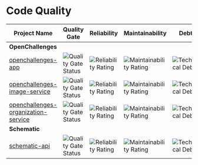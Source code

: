 # Code Quality

| Project Name | Quality Gate | Reliability | Maintainability | Debt | Coverage |
|--------------|--------------|-------------|-----------------|------|----------|
| **OpenChallenges** ||
| [openchallenges-app] | ![Quality Gate Status](https://sonarcloud.io/api/project_badges/measure?project=openchallenges-app&metric=alert_status) | ![Reliability Rating](https://sonarcloud.io/api/project_badges/measure?project=openchallenges-app&metric=reliability_rating) | ![Maintainability Rating](https://sonarcloud.io/api/project_badges/measure?project=openchallenges-app&metric=sqale_rating) | ![Technical Debt](https://sonarcloud.io/api/project_badges/measure?project=openchallenges-app&metric=sqale_index) | ![Coverage](https://sonarcloud.io/api/project_badges/measure?project=openchallenges-app&metric=coverage) |
| [openchallenges-image-service] | ![Quality Gate Status](https://sonarcloud.io/api/project_badges/measure?project=openchallenges-image-service&metric=alert_status) | ![Reliability Rating](https://sonarcloud.io/api/project_badges/measure?project=openchallenges-image-service&metric=reliability_rating) | ![Maintainability Rating](https://sonarcloud.io/api/project_badges/measure?project=openchallenges-image-service&metric=sqale_rating) | ![Technical Debt](https://sonarcloud.io/api/project_badges/measure?project=openchallenges-image-service&metric=sqale_index) | ![Coverage](https://sonarcloud.io/api/project_badges/measure?project=openchallenges-image-service&metric=coverage) |
| [openchallenges-organization-service] | ![Quality Gate Status](https://sonarcloud.io/api/project_badges/measure?project=openchallenges-organization-service&metric=alert_status) | ![Reliability Rating](https://sonarcloud.io/api/project_badges/measure?project=openchallenges-organization-service&metric=reliability_rating) | ![Maintainability Rating](https://sonarcloud.io/api/project_badges/measure?project=openchallenges-organization-service&metric=sqale_rating) | ![Technical Debt](https://sonarcloud.io/api/project_badges/measure?project=openchallenges-organization-service&metric=sqale_index) | ![Coverage](https://sonarcloud.io/api/project_badges/measure?project=openchallenges-organization-service&metric=coverage) |
| **Schematic** ||
| [schematic-api] | ![Quality Gate Status](https://sonarcloud.io/api/project_badges/measure?project=schematic-api&metric=alert_status) | ![Reliability Rating](https://sonarcloud.io/api/project_badges/measure?project=schematic-api&metric=reliability_rating) | ![Maintainability Rating](https://sonarcloud.io/api/project_badges/measure?project=schematic-api&metric=sqale_rating) | ![Technical Debt](https://sonarcloud.io/api/project_badges/measure?project=schematic-api&metric=sqale_index) | ![Coverage](https://sonarcloud.io/api/project_badges/measure?project=schematic-api&metric=coverage) |

<!-- SonarCloud links -->

[openchallenges-app]: https://sonarcloud.io/summary/overall?id=openchallenges-app
[openchallenges-image-service]: https://sonarcloud.io/summary/overall?id=openchallenges-image-service
[openchallenges-organization-service]: https://sonarcloud.io/summary/overall?id=openchallenges-organization-service

[schematic-api]: https://sonarcloud.io/summary/overall?id=schematic-api